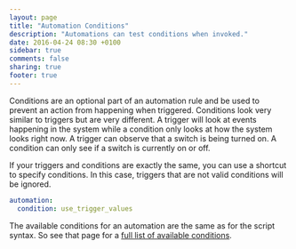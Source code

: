 ```yaml
---
layout: page
title: "Automation Conditions"
description: "Automations can test conditions when invoked."
date: 2016-04-24 08:30 +0100
sidebar: true
comments: false
sharing: true
footer: true
---
```


Conditions are an optional part of an automation rule and be used to prevent an action from happening when triggered. Conditions look very similar to triggers but are very different. A trigger will look at events happening in the system while a condition only looks at how the system looks right now. A trigger can observe that a switch is being turned on. A condition can only see if a switch is currently on or off.

If your triggers and conditions are exactly the same, you can use a shortcut to specify conditions. In this case, triggers that are not valid conditions will be ignored.

```yaml
automation:
  condition: use_trigger_values
```

The available conditions for an automation are the same as for the script syntax. So see that page for a [full list of available conditions][script-condition].

[script-condition]: /getting-started/scripts-conditions/
